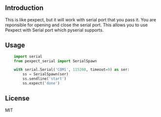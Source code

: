 Introduction
------------

This is like pexpect, but it will work with serial port that you
pass it. You are reponsible for opening and close the serial port.
This allows you to use Pexpect with Serial port which pyserial supports.

Usage
-----

```python
    import serial
    from pexpect_serial import SerialSpawn

    with serial.Serial('COM1', 115200, timeout=0) as ser:
        ss = SerialSpawn(ser)
        ss.sendline('start')
        ss.expect('done')
```

License
-------
MIT

